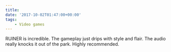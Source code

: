 ```yaml
---
title:
date: '2017-10-02T01:47:00+00:00'
tags:
    - Video games
---
```


RUINER is incredible. The gameplay just drips with style and flair. The audio really knocks it out of the park. Highly recommended.